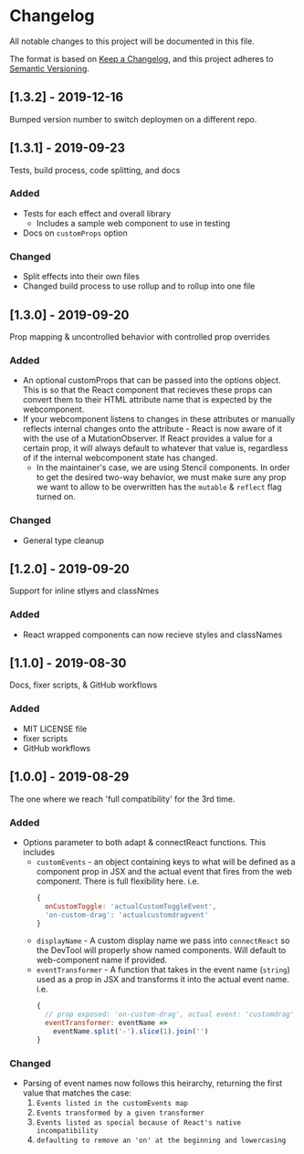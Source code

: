 # Changelog
All notable changes to this project will be documented in this file.

The format is based on [Keep a Changelog](https://keepachangelog.com/en/1.0.0/),
and this project adheres to [Semantic Versioning](https://semver.org/spec/v2.0.0.html).

## [1.3.2] - 2019-12-16
Bumped version number to switch deploymen on a different repo.


## [1.3.1] - 2019-09-23
Tests, build process, code splitting, and docs

### Added
- Tests for each effect and overall library
  - Includes a sample web component to use in testing
- Docs on `customProps` option

### Changed
- Split effects into their own files
- Changed build process to use rollup and to rollup into one file


## [1.3.0] - 2019-09-20
Prop mapping & uncontrolled behavior with controlled prop overrides

### Added
- An optional customProps that can be passed into the options object. This is so that the React
  component that recieves these props can convert them to their HTML attribute name that is expected
  by the webcomponent.
- If your webcomponent listens to changes in these attributes or manually reflects internal changes onto
  the attribute - React is now aware of it with the use of a MutationObserver. If React provides a value for
  a certain prop, it will always default to whatever that value is, regardless of if the internal webcomponent
  state has changed.
  - In the maintainer's case, we are using Stencil components. In order to get the desired two-way behavior, we
    must make sure any prop we want to allow to be overwritten has the `mutable` & `reflect` flag turned on.

### Changed
- General type cleanup


## [1.2.0] - 2019-09-20
Support for inline stlyes and classNmes

### Added
- React wrapped components can now recieve styles and classNames


## [1.1.0] - 2019-08-30
Docs, fixer scripts, & GitHub workflows

### Added
- MIT LICENSE file
- fixer scripts
- GitHub workflows


## [1.0.0] - 2019-08-29
The one where we reach 'full compatibility' for the 3rd time.

### Added
- Options parameter to both adapt & connectReact functions. This includes
  - `customEvents` - an object containing keys to what will be defined as a component
    prop in JSX and the actual event that fires from the web component. There is full
    flexibility here. i.e.
    ```js
    {
      onCustomToggle: 'actualCustomToggleEvent',
      'on-custom-drag': 'actualcustomdragvent'
    }
    ```
  - `displayName` - A custom display name we pass into `connectReact` so the DevTool
    will properly show named components. Will default to web-component name if provided.
  - `eventTransformer` - A function that takes in the event name (`string`) used as a prop in JSX
    and transforms it into the actual event name. i.e.
    ```js
    {
      // prop exposed: 'on-custom-drag', actual event: 'customdrag'
      eventTransformer: eventName =>
        eventName.split('-').slice(1).join('')
    }
    ```

### Changed
- Parsing of event names now follows this heirarchy, returning the first value that matches the case:
  1. `Events listed in the customEvents map` 
  1. `Events transformed by a given transformer`
  1. `Events listed as special because of React's native incompatibility`
  1. `defaulting to remove an 'on' at the beginning and lowercasing`
